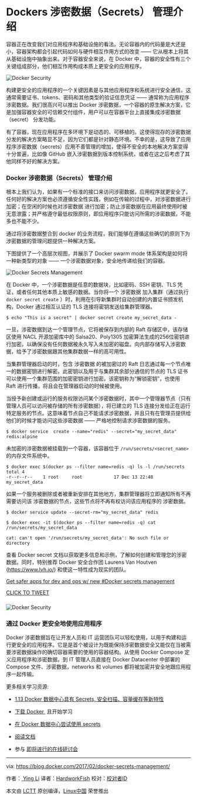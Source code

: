 
Dockers 涉密数据（Secrets） 管理介绍
====================================

容器正在改变我们对应用程序和基础设施的看法。无论容器内的代码量是大还是小，容器架构都会引起代码如何与硬件相互作用方式的改变 —— 它从根本上将其从基础设施中抽象出来。对于容器安全来说，在 Docker 中，容器的安全性有三个关键组成部分，他们相互作用构成本质上更安全的应用程序。

 ![Docker Security](https://i2.wp.com/blog.docker.com/wp-content/uploads/e12387a1-ab21-4942-8760-5b1677bc656d-1.jpg?w=1140&ssl=1) 
 
构建更安全的应用程序的一个关键因素是与其他应用程序和系统进行安全通信，这通常需要证书、tokens、密码和其他类型的验证信息凭证 —— 通常称为应用程序涉密数据。我们很高兴可以推出 Docker 涉密数据，一个容器的原生解决方案，它是加强容器安全的可信赖交付组件，用户可以在容器平台上直接集成涉密数据（secret） 分发功能。

有了容器，现在应用程序在多环境下是动态的、可移植的。这使得现存的涉密数据分发的解决方案略显不足，因为它们都是针对静态环境。不幸的是，这导致了应用程序涉密数据（secrets）应用不善管理的增加，使得不安全的本地解决方案变得十分普遍，比如像 GitHub 嵌入涉密数据到版本控制系统，或者在这之后考虑了其他同样不好的解决方案。

### Docker 涉密数据（Secrets） 管理介绍

根本上我们认为，如果有一个标准的接口来访问涉密数据，应用程序就更安全了。任何好的解决方案也必须遵循安全性实践，例如在传输的过程中，对涉密数据进行加密；在空闲的时候也对涉密数据 进行加密；防止涉密数据在应用最终使用时被无意泄露；并严格遵守最低权限原则，即应用程序只能访问所需的涉密数据，不能多也不能不少。

通过将涉密数据整合到 docker 的业务流程，我们能够在遵循这些确切的原则下为涉密数据的管理问题提供一种解决方案。

下图提供了一个高层次视图，并展示了 Docker swarm mode 体系架构是如何将一种新类型的对象 —— 一个涉密数据对象，安全地传递给我们的容器。

 ![Docker Secrets Management](https://i0.wp.com/blog.docker.com/wp-content/uploads/b69d2410-9e25-44d8-aa2d-f67b795ff5e3.jpg?w=1140&ssl=1) 

在 Docker 中，一个涉密数据是任意的数据块，比如密码、SSH 密钥、TLS 凭证，或者任何其他本质上敏感的数据。当你将一个 涉密数据 加入集群（通过执行 `docker secret create` ）时，利用在引导新集群时自动创建的内置证书颁发机构，Docker 通过相互认证的 TLS 连接将密钥发送给集群管理器。

```
$ echo "This is a secret" | docker secret create my_secret_data -
```

一旦，涉密数据到达一个管理节点，它将被保存到内部的 Raft 存储区中，该存储区使用 NACL 开源加密库中的 Salsa20、Poly1305 加密算法生成的256位密钥进行加密。以确保没有任何数据被永久写入未加密的磁盘。向内部存储写入涉密数据，给予了涉密数据跟其他集群数据一样的高可用性。

当集群管理器启动的时，包含 涉密数据 的被加密过的 Raft 日志通过每一个节点唯一的数据密钥进行解密。此密钥以及用于与集群其余部分通信的节点的 TLS 证书可以使用一个集群范围的加密密钥进行加密。该密钥称为“解锁密钥”，也使用 Raft 进行传播，将且会在管理器启动的时候被使用。

当授予新创建或运行的服务权限访问某个涉密数据时，其中一个管理器节点（只有管理人员可以访问被存储的所有涉密数据），将已建立的 TLS 连接分发给正在运行特定服务的节点。这意味着节点自己不能请求涉密数据，并且只有在管理员提供给他们的时候才能访问这些涉密数据 —— 严格地控制请求涉密数据的服务。

```
$ docker service  create --name="redis" --secret="my_secret_data" redis:alpine
```

未加密的涉密数据被挂载到一个容器，该容器位于 `/run/secrets/<secret_name>` 的内存文件系统中。

```
$ docker exec $(docker ps --filter name=redis -q) ls -l /run/secrets
total 4
-r--r--r--    1 root     root            17 Dec 13 22:48 my_secret_data
```

如果一个服务被删除或者被重新安排在其他地方，集群管理器将立即通知所有不再需要访问该 涉密数据的节点，这些节点将不再有权访问该应用程序的 涉密数据。

```
$ docker service update --secret-rm="my_secret_data" redis

$ docker exec -it $(docker ps --filter name=redis -q) cat /run/secrets/my_secret_data

cat: can't open '/run/secrets/my_secret_data': No such file or directory
```

查看 Docker secret 文档以获取更多信息和示例，了解如何创建和管理您的涉密数据。同时，特别推荐 Docker 安全合作团 Laurens Van Houtven (https://www.lvh.io/) 和使这一特性成为现实的团队。

[Get safer apps for dev and ops w/ new #Docker secrets management][5]

[CLICK TO TWEET][6]

### 
![Docker Security](https://i2.wp.com/blog.docker.com/wp-content/uploads/Screenshot-2017-02-08-23.30.13.png?resize=1032%2C111&ssl=1)

### 通过 Docker 更安全地使用应用程序 

Docker 涉密数据旨在让开发人员和 IT 运营团队可以轻松使用，以用于构建和运行更安全的应用程序。它是是首个被设计为既能保持涉密数据安全又能仅在当被需要涉密数据操作的确切容器需要的使用的容器结构。从使用 Docker Compose 定义应用程序和涉密数据，到 IT 管理人员直接在 Docker Datacenter 中部署的 Compose 文件、涉密数据，networks 和 volumes 都将被加密并安全地跟应用程序一起传输。

更多相关学习资源:

*   [1.13 Docker 数据中心具有 Secrets, 安全扫描、容量缓存等新特性][7]

*   [下载 Docker ][8] 且开始学习

*   [在 Docker 数据中心尝试使用 secrets][9]

*   [阅读文档][10]

*   参与 [即将进行的在线研讨会][11]

--------------------------------------------------------------------------------

via: https://blog.docker.com/2017/02/docker-secrets-management/

作者：[ Ying Li][a]
译者：[HardworkFish](https://github.com/HardworkFish)
校对：[校对者ID](https://github.com/校对者ID)

本文由 [LCTT](https://github.com/LCTT/TranslateProject) 原创编译，[Linux中国](https://linux.cn/) 荣誉推出

[a]:https://blog.docker.com/author/yingli/
[1]:http://www.linkedin.com/shareArticle?mini=true&url=http://dockr.ly/2k6gnOB&title=Introducing%20Docker%20Secrets%20Management&summary=Containers%20are%20changing%20how%20we%20view%20apps%20and%20infrastructure.%20Whether%20the%20code%20inside%20containers%20is%20big%20or%20small,%20container%20architecture%20introduces%20a%20change%20to%20how%20that%20code%20behaves%20with%20hardware%20-%20it%20fundamentally%20abstracts%20it%20from%20the%20infrastructure.%20Docker%20believes%20that%20there%20are%20three%20key%20components%20to%20container%20security%20and%20...
[2]:http://www.reddit.com/submit?url=http://dockr.ly/2k6gnOB&title=Introducing%20Docker%20Secrets%20Management
[3]:https://plus.google.com/share?url=http://dockr.ly/2k6gnOB
[4]:http://news.ycombinator.com/submitlink?u=http://dockr.ly/2k6gnOB&t=Introducing%20Docker%20Secrets%20Management
[5]:https://twitter.com/share?text=Get+safer+apps+for+dev+and+ops+w%2F+new+%23Docker+secrets+management+&via=docker&related=docker&url=http://dockr.ly/2k6gnOB
[6]:https://twitter.com/share?text=Get+safer+apps+for+dev+and+ops+w%2F+new+%23Docker+secrets+management+&via=docker&related=docker&url=http://dockr.ly/2k6gnOB
[7]:http://dockr.ly/AppSecurity
[8]:https://www.docker.com/getdocker
[9]:http://www.docker.com/trial
[10]:https://docs.docker.com/engine/swarm/secrets/
[11]:http://www.docker.com/webinars
[12]:https://blog.docker.com/author/yingli/
[13]:https://blog.docker.com/tag/container-security/
[14]:https://blog.docker.com/tag/docker-security/
[15]:https://blog.docker.com/tag/secrets-management/
[16]:https://blog.docker.com/tag/security/
[17]:https://docs.docker.com/engine/swarm/how-swarm-mode-works/pki/
[18]:https://docs.docker.com/engine/swarm/secrets/
[19]:https://lvh.io%29/
